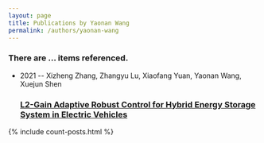 ```yaml
---
layout: page
title: Publications by Yaonan Wang
permalink: /authors/yaonan-wang
---
```


<h3 id="number-posts">There are ... items referenced.</h3>
<ul class="post-list">
<li><span class='post-meta'>2021 -- Xizheng Zhang, Zhangyu Lu, Xiaofang Yuan, Yaonan Wang, Xuejun Shen</span><h3><a class='post-link' href="{{ site.baseurl }}/l2-gain-adaptive-robust-control-for-hybrid-energy-storage-system-in-electric-vehicles">L2-Gain Adaptive Robust Control for Hybrid Energy Storage System in Electric Vehicles</a></h3></li>

</ul>
{% include count-posts.html %}
